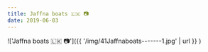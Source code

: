 ```yaml
---
title: Jaffna boats 🇱🇰 📷
date: 2019-06-03
---
```


!['Jaffna boats 🇱🇰 📷']({{ '/img/41Jaffnaboats-------1.jpg' | url }} )